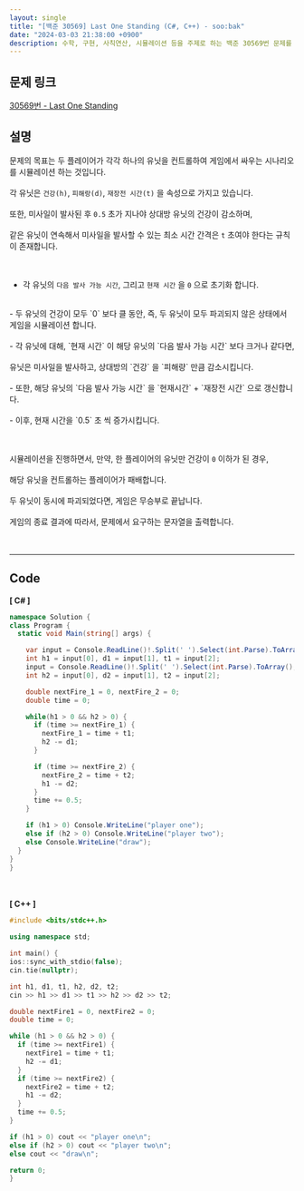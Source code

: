 ```yaml
---
layout: single
title: "[백준 30569] Last One Standing (C#, C++) - soo:bak"
date: "2024-03-03 21:38:00 +0900"
description: 수학, 구현, 사칙연산, 시뮬레이션 등을 주제로 하는 백준 30569번 문제를 C++ C# 으로 풀이 및 해설
---
```


## 문제 링크
  [30569번 - Last One Standing](https://www.acmicpc.net/problem/30569)

## 설명
문제의 목표는 두 플레이어가 각각 하나의 유닛을 컨트롤하여 게임에서 싸우는 시나리오를 시뮬레이션 하는 것입니다.<br>
<br>
각 유닛은 `건강(h)`, `피해랑(d)`, `재장전 시간(t)` 을 속성으로 가지고 있습니다.<br>
<br>
또한, 미사일이 발사된 후 `0.5` 초가 지나야 상대방 유닛의 건강이 감소하며,<br>
<br>
같은 유닛이 연속해서 미사일을 발사할 수 있는 최소 시간 간격은 `t` 초여야 한다는 규칙이 존재합니다.<br>
<br>
<br>
- 각 유닛의 `다음 발사 가능 시간`, 그리고 `현재 시간` 을 `0` 으로 초기화 합니다.<br>
<br>
- 두 유닛의 건강이 모두 `0` 보다 클 동안, 즉, 두 유닛이 모두 파괴되지 않은 상태에서 게임을 시뮬레이션 합니다.<br>
<br>
- 각 유닛에 대해, `현재 시간` 이 해당 유닛의 `다음 발사 가능 시간` 보다 크거나 같다면,<br>
<br>
유닛은 미사일을 발사하고, 상대방의 `건강` 을 `피해량` 만큼 감소시킵니다.<br>
<br>
- 또한, 해당 유닛의 `다음 발사 가능 시간` 을 `현재시간` + `재장전 시간` 으로 갱신합니다.<br>
<br>
- 이후, 현재 시간을 `0.5` 초 씩 증가시킵니다.<br>
<br>
<br>

시뮬레이션을 진행하면서, 만약, 한 플레이어의 유닛만 건강이 `0` 이하가 된 경우,<br>
<br>
해당 유닛을 컨트롤하는 플레이어가 패배합니다.<br>
<br>
두 유닛이 동시에 파괴되었다면, 게임은 무승부로 끝납니다.<br>
<br>
게임의 종료 결과에 따라서, 문제에서 요구하는 문자열을 출력합니다.<br>
<br>
<br>

- - -

## Code
<b>[ C# ] </b>
<br>

  ```c#
namespace Solution {
  class Program {
    static void Main(string[] args) {

      var input = Console.ReadLine()!.Split(' ').Select(int.Parse).ToArray();
      int h1 = input[0], d1 = input[1], t1 = input[2];
      input = Console.ReadLine()!.Split(' ').Select(int.Parse).ToArray();
      int h2 = input[0], d2 = input[1], t2 = input[2];

      double nextFire_1 = 0, nextFire_2 = 0;
      double time = 0;

      while(h1 > 0 && h2 > 0) {
        if (time >= nextFire_1) {
          nextFire_1 = time + t1;
          h2 -= d1;
        }

        if (time >= nextFire_2) {
          nextFire_2 = time + t2;
          h1 -= d2;
        }
        time += 0.5;
      }

      if (h1 > 0) Console.WriteLine("player one");
      else if (h2 > 0) Console.WriteLine("player two");
      else Console.WriteLine("draw");
    }
  }
}
  ```
<br><br>
<b>[ C++ ] </b>
<br>

  ```c++
#include <bits/stdc++.h>

using namespace std;

int main() {
  ios::sync_with_stdio(false);
  cin.tie(nullptr);

  int h1, d1, t1, h2, d2, t2;
  cin >> h1 >> d1 >> t1 >> h2 >> d2 >> t2;

  double nextFire1 = 0, nextFire2 = 0;
  double time = 0;

  while (h1 > 0 && h2 > 0) {
    if (time >= nextFire1) {
      nextFire1 = time + t1;
      h2 -= d1;
    }
    if (time >= nextFire2) {
      nextFire2 = time + t2;
      h1 -= d2;
    }
    time += 0.5;
  }

  if (h1 > 0) cout << "player one\n";
  else if (h2 > 0) cout << "player two\n";
  else cout << "draw\n";

  return 0;
}
  ```
